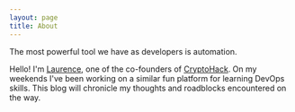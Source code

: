 ```yaml
---
layout: page
title: About
---
```


<p class="message">
    The most powerful tool we have as developers is automation.
</p>

Hello! I'm [Laurence](https://laurencetennant.com/), one of the co-founders of [CryptoHack](https://cryptohack.org/). On my weekends I've been working on a similar fun platform for learning DevOps skills. This blog will chronicle my thoughts and roadblocks encountered on the way.
